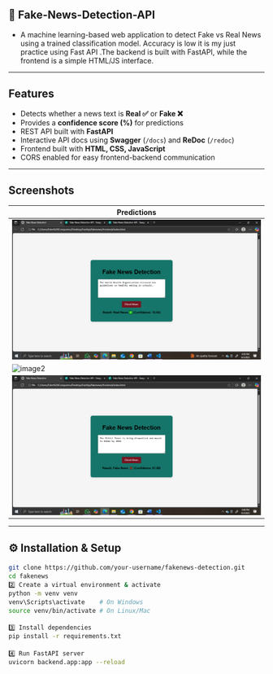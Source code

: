 ## 📰 Fake-News-Detection-API
- A machine learning-based web application to detect Fake vs Real News using a trained classification model. Accuracy is low it is my just practice using Fast API  .The backend is built with FastAPI, while the frontend is a simple HTML/JS interface. 
---

##  Features
- Detects whether a news text is **Real ✅** or **Fake ❌**  
- Provides a **confidence score (%)** for predictions  
- REST API built with **FastAPI**  
- Interactive API docs using **Swagger** (`/docs`) and **ReDoc** (`/redoc`)  
- Frontend built with **HTML, CSS, JavaScript**  
- CORS enabled for easy frontend-backend communication  

---
## Screenshots

|  **Predictions** 
|-----------|
| ![image1](screenshots/fake1.png) 
|![image2](screenshots/faket2.png) 
| ![image1](screenshots/fake3.png) 

---
## ⚙️ Installation & Setup

```bash
git clone https://github.com/your-username/fakenews-detection.git
cd fakenews
2️⃣ Create a virtual environment & activate
python -m venv venv
venv\Scripts\activate    # On Windows
source venv/bin/activate # On Linux/Mac

3️⃣ Install dependencies
pip install -r requirements.txt

4️⃣ Run FastAPI server
uvicorn backend.app:app --reload
